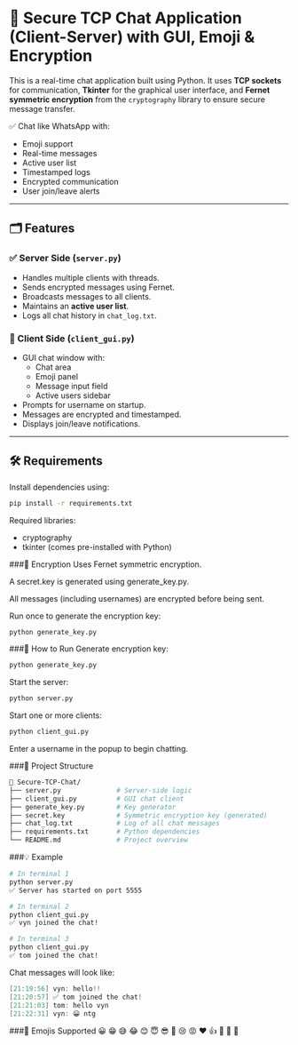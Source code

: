 # 🔐 Secure TCP Chat Application (Client-Server) with GUI, Emoji & Encryption

This is a real-time chat application built using Python. It uses **TCP sockets** for communication, **Tkinter** for the graphical user interface, and **Fernet symmetric encryption** from the `cryptography` library to ensure secure message transfer.

✅ Chat like WhatsApp with:
- Emoji support  
- Real-time messages  
- Active user list  
- Timestamped logs  
- Encrypted communication  
- User join/leave alerts

---

## 🗂️ Features

### ✅ Server Side (`server.py`)
- Handles multiple clients with threads.
- Sends encrypted messages using Fernet.
- Broadcasts messages to all clients.
- Maintains an **active user list**.
- Logs all chat history in `chat_log.txt`.

### 💬 Client Side (`client_gui.py`)
- GUI chat window with:
  - Chat area
  - Emoji panel
  - Message input field
  - Active users sidebar
- Prompts for username on startup.
- Messages are encrypted and timestamped.
- Displays join/leave notifications.

---

## 🛠️ Requirements

Install dependencies using:

```bash
pip install -r requirements.txt
```
Required libraries:
- cryptography
- tkinter (comes pre-installed with Python)

###🔐 Encryption
Uses Fernet symmetric encryption.

A secret.key is generated using generate_key.py.

All messages (including usernames) are encrypted before being sent.

Run once to generate the encryption key:

```bash
python generate_key.py
```
###🚀 How to Run
Generate encryption key:

```bash
python generate_key.py
```
Start the server:

```bash
python server.py
```
Start one or more clients:

```bash
python client_gui.py
```
Enter a username in the popup to begin chatting.

###📁 Project Structure
```bash
📁 Secure-TCP-Chat/
├── server.py              # Server-side logic
├── client_gui.py          # GUI chat client
├── generate_key.py        # Key generator
├── secret.key             # Symmetric encryption key (generated)
├── chat_log.txt           # Log of all chat messages
├── requirements.txt       # Python dependencies
└── README.md              # Project overview
```
###💡 Example
```bash
# In terminal 1
python server.py
✅ Server has started on port 5555

# In terminal 2
python client_gui.py
✅ vyn joined the chat!

# In terminal 3
python client_gui.py
✅ tom joined the chat!
```

Chat messages will look like:

```csharp
[21:19:56] vyn: hello!!
[21:20:57] ✅ tom joined the chat!
[21:21:03] tom: hello vyn
[21:22:31] vyn: 😀 ntg
```
###💬 Emojis Supported
😀 😁 😅 😂 😊 😇 😎 🤔 😢 😡 ❤️ 👍 👋 🙌 🎉

